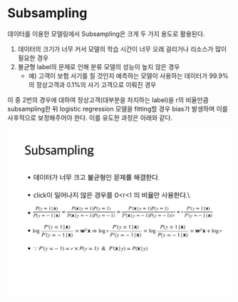 # Subsampling

데이터를 이용한 모델링에서 Subsampling은 크게 두 가지 용도로 활용된다.

1. 데이터의 크기가 너무 커서 모델의 학습 시간이 너무 오래 걸리거나 리소스가 많이 필요한 경우
2. 불균형 label의 문제로 인해 분류 모델의 성능이 높지 않은 경우
    - 예) 고객이 보험 사기를 칠 것인지 예측하는 모델이 사용하는 데이터가 99.9%의 정상고객과 0.1%의 사기 고객으로 이뤄진 경우

이 중 2번의 경우에 대하여 정상고객(대부분을 차지하는 label)을 r의 비율만큼 subsampling한 뒤 logistic regression 모델을 fitting할 경우 bias가 발생하며 이를 사후적으로 보정해주어야 한다. 이를 유도한 과정은 아래와 같다.

<img src="./img/subsampling.pdf">
